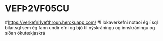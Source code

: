 # VEFÞ2VF05CU 
#https://verkefni1vefthroun.herokuapp.com/
#Í lokaverkefni notaði ég í sql bilar.sql sem ég fann undir efni og bjó til nýskráningu og innskráningu og síðan ökutækjaskrá



